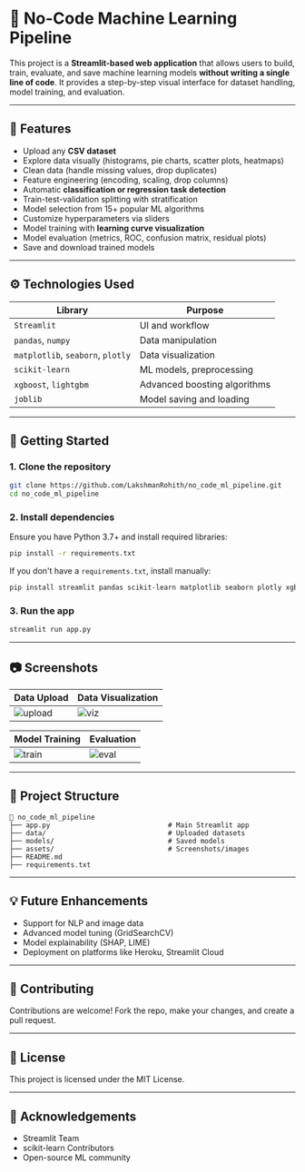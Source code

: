 
# 🚀 No-Code Machine Learning Pipeline

This project is a **Streamlit-based web application** that allows users to build, train, evaluate, and save machine learning models **without writing a single line of code**. It provides a step-by-step visual interface for dataset handling, model training, and evaluation.

---

## 🧰 Features

- Upload any **CSV dataset**
- Explore data visually (histograms, pie charts, scatter plots, heatmaps)
- Clean data (handle missing values, drop duplicates)
- Feature engineering (encoding, scaling, drop columns)
- Automatic **classification or regression task detection**
- Train-test-validation splitting with stratification
- Model selection from 15+ popular ML algorithms
- Customize hyperparameters via sliders
- Model training with **learning curve visualization**
- Model evaluation (metrics, ROC, confusion matrix, residual plots)
- Save and download trained models

---

## ⚙️ Technologies Used

| Library            | Purpose                          |
|--------------------|----------------------------------|
| `Streamlit`        | UI and workflow                  |
| `pandas`, `numpy`  | Data manipulation                |
| `matplotlib`, `seaborn`, `plotly` | Data visualization         |
| `scikit-learn`     | ML models, preprocessing         |
| `xgboost`, `lightgbm` | Advanced boosting algorithms     |
| `joblib`           | Model saving and loading         |

---

## 🚀 Getting Started

### 1. Clone the repository
```bash
git clone https://github.com/LakshmanRohith/no_code_ml_pipeline.git
cd no_code_ml_pipeline
```

### 2. Install dependencies
Ensure you have Python 3.7+ and install required libraries:
```bash
pip install -r requirements.txt
```

If you don't have a `requirements.txt`, install manually:
```bash
pip install streamlit pandas scikit-learn matplotlib seaborn plotly xgboost lightgbm joblib
```

### 3. Run the app
```bash
streamlit run app.py
```

---

## 📷 Screenshots

| Data Upload | Data Visualization |
|-------------|--------------------|
| ![upload](assets/upload.png) | ![viz](assets/visualization.png) |

| Model Training | Evaluation |
|----------------|------------|
| ![train](assets/training.png) | ![eval](assets/evaluation.png) |

---

## 📝 Project Structure

```plaintext
📂 no_code_ml_pipeline
├── app.py                             # Main Streamlit app
├── data/                              # Uploaded datasets
├── models/                            # Saved models
├── assets/                            # Screenshots/images
├── README.md
├── requirements.txt
```

---

## 💡 Future Enhancements

- Support for NLP and image data
- Advanced model tuning (GridSearchCV)
- Model explainability (SHAP, LIME)
- Deployment on platforms like Heroku, Streamlit Cloud

---

## 🤝 Contributing

Contributions are welcome! Fork the repo, make your changes, and create a pull request.

---

## 📜 License

This project is licensed under the MIT License.

---

## 🙌 Acknowledgements

- Streamlit Team
- scikit-learn Contributors
- Open-source ML community
